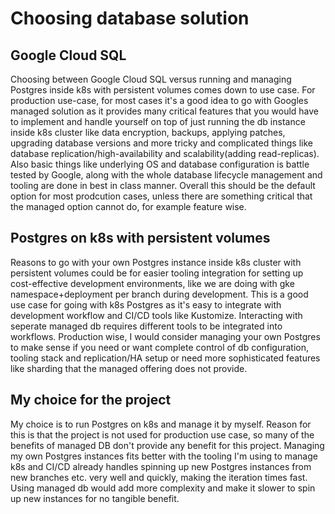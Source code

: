 # Choosing database solution

## Google Cloud SQL
Choosing between Google Cloud SQL versus running and managing Postgres inside k8s with persistent volumes comes down to use case. For production use-case, for most cases it's a good idea to go with Googles managed solution as it provides many critical features that you would have to implement and handle yourself on top of just running the db instance inside k8s cluster like data encryption, backups, applying patches, upgrading database versions and more tricky and complicated things like database replication/high-availability and scalability(adding read-replicas). Also basic things like underlying OS and database configuration is battle tested by Google, along with the whole database lifecycle management and tooling are done in best in class manner. Overall this should be the default option for most prodcution cases, unless there are something critical that the managed option cannot do, for example feature wise.

## Postgres on k8s with persistent volumes
Reasons to go with your own Postgres instance inside k8s cluster with persistent volumes could be for easier tooling integration for setting up cost-effective development environments, like we are doing with gke namespace+deployment per branch during development. This is a good use case for going with k8s Postgres as it's easy to integrate with development workflow and CI/CD tools like Kustomize. Interacting with seperate managed db requires different tools to be integrated into workflows. Production wise, I would consider managing your own Postgres to make sense if you need or want complete control of db configuration, tooling stack and replication/HA setup or need more sophisticated features like sharding that the managed offering does not provide.

## My choice for the project

My choice is to run Postgres on k8s and manage it by myself. Reason for this is that the project is not used for production use case, so many of the benefits of managed DB don't provide any benefit for this project. Managing my own Postgres instances fits better with the tooling I'm using to manage k8s and CI/CD already handles spinning up new Postgres instances from new branches etc. very well and quickly, making the iteration times fast. Using managed db would add more complexity and make it slower to spin up new instances for no tangible benefit.